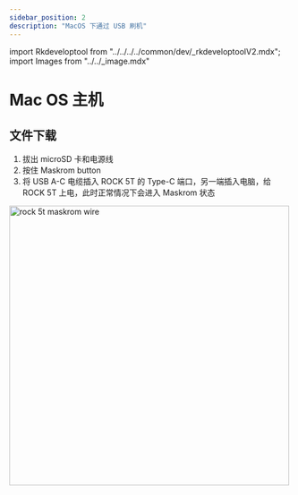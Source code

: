 ```yaml
---
sidebar_position: 2
description: "MacOS 下通过 USB 刷机"
---
```


import Rkdeveloptool from "../../../../common/dev/\_rkdeveloptoolV2.mdx";
import Images from "../../\_image.mdx"

# Mac OS 主机

## 文件下载

<Images loader={true} rock5t_system_img_61={true} spi_img={false} />

<Rkdeveloptool model="rock-5t" release_num="t1" desktop="kde" platform="linux" loader="rk3588_spl_loader_v1.08.111.bin">

<TabItem value="ROCK 5T">
        <ol>
            <li>拔出 microSD 卡和电源线</li>
            <li>按住 Maskrom button</li>
            <li>将 USB A-C 电缆插入 ROCK 5T 的 Type-C 端口，另一端插入电脑，给 ROCK 5T 上电，此时正常情况下会进入 Maskrom 状态</li>
        </ol>
        <img src="/img/rock5t/rock-5t-typec-maskrom.webp" alt="rock 5t maskrom wire" width="500" />
</TabItem>

</Rkdeveloptool>
